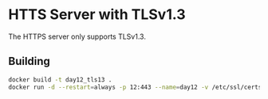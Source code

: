 # HTTS Server with TLSv1.3

The HTTPS server only supports TLSv1.3.

## Building

```bash
docker build -t day12_tls13 .
docker run -d --restart=always -p 12:443 --name=day12 -v /etc/ssl/certs:/dhparam:ro -v /etc/letsencrypt/archive/xmas.rip:/certs:ro day12_tls13
```